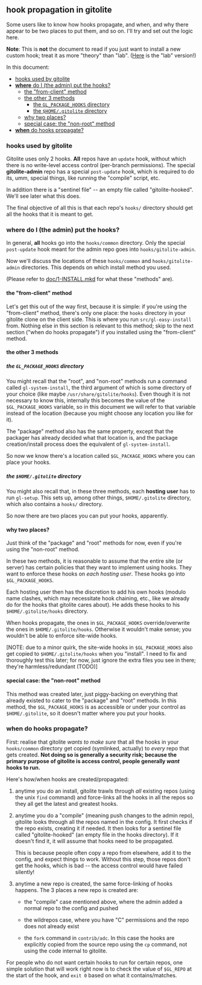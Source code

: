 ## hook propagation in gitolite

Some users like to know how hooks propagate, and when, and why there appear to
be two places to put them, and so on.  I'll try and set out the logic here.

**Note**: This is **not** the document to read if you just want to install a
new custom hook; treat it as more "theory" than "lab".  ([Here][ch] is the
"lab" version!)

[ch]: http://sitaramc.github.com/gitolite/doc/2-admin.html#_custom_hooks

In this document:

  * <a href="#_hooks_used_by_gitolite">hooks used by gitolite</a>
  * <a href="#_where_do_I_the_admin_put_the_hooks_">**where** do I (the admin) put the hooks?</a>
      * <a href="#_the_from_client_method">the "from-client" method</a>
      * <a href="#_the_other_3_methods">the other 3 methods</a>
          * <a href="#_the_GL_PACKAGE_HOOKS_directory">the `GL_PACKAGE_HOOKS` directory</a>
          * <a href="#_the_HOME_gitolite_directory">the `$HOME/.gitolite` directory</a>
      * <a href="#_why_two_places_">why two places?</a>
      * <a href="#_special_case_the_non_root_method">special case: the "non-root" method</a>
  * <a href="#_when_do_hooks_propagate_">**when** do hooks propagate?</a>

<a name="_hooks_used_by_gitolite"></a>

### hooks used by gitolite

Gitolite uses only 2 hooks.  **All** repos have an `update` hook, without
which there is no write-level access control (per-branch permissions).  The
special **gitolite-admin** repo has a special `post-update` hook, which is
required to do its, umm, special things, like running the "compile" script,
etc.

In addition there is a "sentinel file" -- an empty file called
"gitolite-hooked".  We'll see later what this does.

The final objective of all this is that each repo's `hooks/` directory should
get all the hooks that it is meant to get.

<a name="_where_do_I_the_admin_put_the_hooks_"></a>

### **where** do I (the admin) put the hooks?

In general, **all** hooks go into the `hooks/common` directory.  Only the
special `post-update` hook meant for the admin repo goes into
`hooks/gitolite-admin`.

Now we'll discuss the locations of these `hooks/common` and
`hooks/gitolite-admin` directories.  This depends on which install method you
used.

(Please refer to [doc/1-INSTALL.mkd][0inst] for what these "methods" are).

<a name="_the_from_client_method"></a>

#### the "from-client" method

Let's get this out of the way first, because it is simple: if you're using the
"from-client" method, there's only one place: the `hooks` directory in your
gitolite clone on the client side.  This is where you run
`src/gl-easy-install` from.  Nothing else in this section is relevant to this
method; skip to the next section ("when do hooks propagate") if you installed
using the "from-client" method.

<a name="_the_other_3_methods"></a>

#### the other 3 methods

<a name="_the_GL_PACKAGE_HOOKS_directory"></a>

##### the `GL_PACKAGE_HOOKS` directory

You might recall that the "root", and "non-root" methods run a command called
`gl-system-install`, the third argument of which is some directory of your
choice (like maybe `/usr/share/gitolite/hooks`).  Even though it is not
necessary to know this, internally this becomes the value of the
`$GL_PACKAGE_HOOKS` variable, so in this document we will refer to that
variable instead of the location (because you might choose any location you
like for it).

The "package" method also has the same property, except that the packager has
already decided what that location is, and the package creation/install
process does the equivalent of `gl-system-install`.

So now we know there's a location called `$GL_PACKAGE_HOOKS` where you can
place your hooks.

<a name="_the_HOME_gitolite_directory"></a>

##### the `$HOME/.gitolite` directory

You might also recall that, in these three methods, each **hosting user** has
to run `gl-setup`.  This sets up, among other things, `$HOME/.gitolite`
directory, which also contains a `hooks/` directory.

So now there are two places you can put your hooks, apparently.

<a name="_why_two_places_"></a>

#### why two places?

Just think of the "package" and "root" methods for now, even if you're using
the "non-root" method.

In these two methods, it is reasonable to assume that the entire site (or
server) has certain policies that they want to implement using hooks.  They
want to enforce these hooks on *each hosting user*.  These hooks go into
`$GL_PACKAGE_HOOKS`.

Each hosting user then has the discretion to add his own hooks (modulo name
clashes, which may necessitate hook chaining, etc., like we already do for the
hooks that gitolite cares about).  He adds these hooks to his
`$HOME/.gitolite/hooks` directory.

When hooks propagate, the ones in `$GL_PACKAGE_HOOKS` override/overwrite the
ones in `$HOME/.gitolite/hooks`.  Otherwise it wouldn't make sense; you
wouldn't be able to enforce site-wide hooks.

[NOTE: due to a minor quirk, the site-wide hooks in `$GL_PACKAGE_HOOKS` also
get copied to `$HOME/.gitolite/hooks` when you "install".  I need to fix and
thoroughly test this later; for now, just ignore the extra files you see in
there; they're harmless/redundant (TODO)]

<a name="_special_case_the_non_root_method"></a>

#### special case: the "non-root" method

This method was created later, just piggy-backing on everything that already
existed to cater to the "package" and "root" methods.  In this method, the
`$GL_PACKAGE_HOOKS` is as accessible or under your control as
`$HOME/.gitolite`, so it doesn't matter where you put your hooks.

<a name="_when_do_hooks_propagate_"></a>

### **when** do hooks propagate?

First: realise that gitolite *wants to make sure* that all the hooks in your
`hooks/common` directory get copied (symlinked, actually) to *every* repo that
gets created.  **Not doing so is generally a security risk; because the
primary purpose of gitolite is access control, people generally *want* hooks
to run.**

Here's how/when hooks are created/propagated:

1.  anytime you do an install, gitolite trawls through *all* existing repos
    (using the unix `find` command) and force-links all the hooks in all the
    repos so they all get the latest and greatest hooks.

2.  anytime you do a "compile" (meaning push changes to the admin repo),
    gitolite looks through all the repos named in the config.  It first checks
    if the repo exists, creating it if needed.  It then looks for a sentinel
    file called "gitolite-hooked" (an empty file in the hooks directory).  If
    it doesn't find it, it will assume that hooks need to be propagated.

    This is because people often copy a repo from elsewhere, add it to the
    config, and expect things to work.  Without this step, those repos don't
    get the hooks, which is bad -- the access control would have failed
    silently!

3.  anytime a new repo is created, the same force-linking of hooks happens.
    The 3 places a new repo is created are:

      * the "compile" case mentioned above, where the admin added a normal
        repo to the config and pushed

      * the wildrepos case, where you have "C" permissions and the repo does
        not already exist

      * the `fork` command in `contrib/adc`.  In this case the hooks are
        explicitly copied from the source repo using the `cp` command, not
        using the code internal to gitolite.

For people who do not want certain hooks to run for certain repos, one simple
solution that will work right now is to check the value of `$GL_REPO` at the
start of the hook, and `exit 0` based on what it contains/matches.

[0inst]: http://sitaramc.github.com/gitolite/doc/1-INSTALL.html

